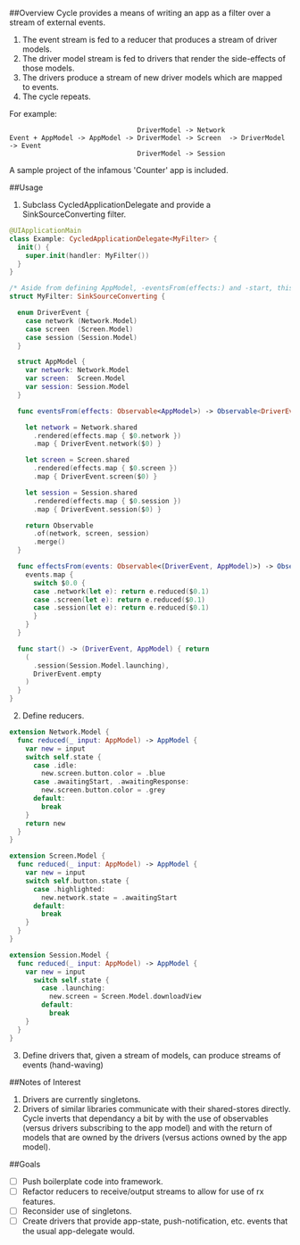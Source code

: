 ##Overview
Cycle provides a means of writing an app as a filter over a stream of external events.

1. The event stream is fed to a reducer that produces a stream of driver models.
2. The driver model stream is fed to drivers that render the side-effects of those models.
3. The drivers produce a stream of new driver models which are mapped to events.
4. The cycle repeats.

For example:
```
                                DriverModel -> Network
Event + AppModel -> AppModel -> DriverModel -> Screen  -> DriverModel -> Event
                                DriverModel -> Session
```
A sample project of the infamous 'Counter' app is included.

##Usage
1. Subclass CycledApplicationDelegate and provide a SinkSourceConverting filter.

  ``` swift
  @UIApplicationMain
  class Example: CycledApplicationDelegate<MyFilter> {
    init() {
      super.init(handler: MyFilter())
    }
  }

  /* Aside from defining AppModel, -eventsFrom(effects:) and -start, this is boilerplate and could afford to be pushed below. */
  struct MyFilter: SinkSourceConverting {

    enum DriverEvent {
      case network (Network.Model)
      case screen  (Screen.Model)
      case session (Session.Model)
    }

    struct AppModel {
      var network: Network.Model
      var screen:  Screen.Model
      var session: Session.Model
    }

    func eventsFrom(effects: Observable<AppModel>) -> Observable<DriverEvent> {

      let network = Network.shared
        .rendered(effects.map { $0.network })
        .map { DriverEvent.network($0) }

      let screen = Screen.shared
        .rendered(effects.map { $0.screen })
        .map { DriverEvent.screen($0) }

      let session = Session.shared
        .rendered(effects.map { $0.session })
        .map { DriverEvent.session($0) }

      return Observable
        .of(network, screen, session)
        .merge()
    }

    func effectsFrom(events: Observable<(DriverEvent, AppModel)>) -> Observable<AppModel> { return
      events.map {
        switch $0.0 {
        case .network(let e): return e.reduced($0.1)
        case .screen(let e): return e.reduced($0.1)
        case .session(let e): return e.reduced($0.1)
        }
      }
    }

    func start() -> (DriverEvent, AppModel) { return
      (
        .session(Session.Model.launching),
        DriverEvent.empty
      )
    }
  }
  ```
2. Define reducers.

  ```swift
  extension Network.Model {
    func reduced(_ input: AppModel) -> AppModel {
      var new = input
      switch self.state {
        case .idle:
          new.screen.button.color = .blue
        case .awaitingStart, .awaitingResponse:
          new.screen.button.color = .grey
        default: 
          break
      }
      return new
    }
  }

  extension Screen.Model {
    func reduced(_ input: AppModel) -> AppModel {
      var new = input
      switch self.button.state {
        case .highlighted:
          new.network.state = .awaitingStart
        default: 
          break
      }
    }
  }

  extension Session.Model {
    func reduced(_ input: AppModel) -> AppModel {
      var new = input
        switch self.state {
          case .launching:
            new.screen = Screen.Model.downloadView
          default: 
            break
      }
    }
  }
```
3. Define drivers that, given a stream of models, can produce streams of events (hand-waving)

##Notes of Interest
1. Drivers are currently singletons.
2. Drivers of similar libraries communicate with their shared-stores directly. Cycle inverts that dependancy a bit by with the use of observables (versus drivers subscribing to the app model) and with the return of models that are owned by the drivers (versus actions owned by the app model).

##Goals
- [ ] Push boilerplate code into framework.
- [ ] Refactor reducers to receive/output streams to allow for use of rx features.
- [ ] Reconsider use of singletons.
- [ ] Create drivers that provide app-state, push-notification, etc. events that the usual app-delegate would. 
